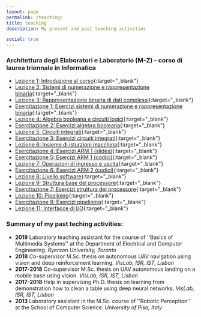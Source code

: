 ```yaml
---
layout: page
permalink: /teaching/
title: teaching
description: My present and past teaching activities

social: true
---
```


### Architettura degli Elaboratori e Laboratorio (M-Z) - corso di laurea triennale in Informatica

* [Lezione 1: Introduzione al corso](../assets/pdf/introduzione-al-corso.pdf){:target="\_blank"}
* [Lezione 2: Sistemi di numerazione e rappresentazione binaria](../assets/pdf/Sistemi-di-numerazione-e-rappresentazione-binaria.pdf){:target="\_blank"}
* [Lezione 3: Rappresentazione binaria di dati complessi](../assets/pdf/Rappresentazione-binaria-di-dati-complessi.pdf){:target="\_blank"}
* [Esercitazione 1: Esercizi sistemi di numerazione e rappresentazione binaria](../assets/pdf/Esercizi-sistemi-di-numerazione-e-rappresentazione-binaria.pdf){:target="\_blank"}
* [Lezione 4: Algebra booleana e circuiti logici](../assets/pdf/algebra-booleana-e-circuiti-logici.pdf){:target="\_blank"}
* [Esercitazione 2: Esercizi algebra booleana](../assets/pdf/Esercizi-algebra-booleana.pdf){:target="\_blank"}
* [Lezione 5: Circuiti integrati](../assets/pdf/Tecnologia-microelettronica.pdf){:target="\_blank"}
* [Esercitazione 3: Esercizi circuiti integrati](../assets/pdf/Esercizi-circuiti-logici.pdf){:target="\_blank"}
* [Lezione 6: Insieme di isturzioni macchina](../assets/pdf/Insieme-di-istruzioni-macchina.pdf){:target="\_blank"}
* [Esercitazione 4: Esercizi ARM 1 (slides)](../assets/pdf/Esercitazione-ARM-1.pdf){:target="\_blank"}
* [Esercitazione 5: Esercizi ARM 1 (codici)](../assets/archives/Primi-esercizi-ARM.zip){:target="\_blank"}
* [Lezione 7: Operazioni di ingresso e uscita](../assets/pdf/Operazioni-di-ingresso-e-uscita.pdf){:target="\_blank"}
* [Esercitazione 6: Esercizi ARM 2 (codici)](../assets/archives/Secondi-esercizi-ARM.zip){:target="\_blank"}
* [Lezione 8: Livello software](../assets/pdf/Livello-software.pdf){:target="\_blank"}
* [Lezione 9: Struttura base del processore](../assets/pdf/Struttura-base-del-processore.pdf){:target="\_blank"}
* [Esercitazione 7: Esercizi struttura del processore](../assets/pdf/Esercizi-struttura-del-processore.pdf){:target="\_blank"}
* [Lezione 10: Pipelining](../assets/pdf/Pipelining.pdf){:target="\_blank"}
* [Esercitazione 8: Esercizi pipelining](../assets/pdf/Esercizi-pipelining.pdf){:target="\_blank"}
* [Lezione 11: Interfacce di I/O](../assets/pdf/Interfacce-Input-Output.pdf){:target="\_blank"}

### Summary of my past teching activities:

* <b>2019</b> Laboratory teaching assistant for the course of ''Basics of Multimedia Systems'' at the Department of Electrical and Computer Engineering. <i>Ryerson University, Toronto</i>
* <b>2018</b> Co-supervisor M.Sc. thesis on autonomous UAV navigation using vision and deep reinforcement learning. <i>VisLab, ISR, IST, Lisbon</i>
* <b>2017-2018</b> Co-supervisor M.Sc. thesis on UAV autonomous landing on a mobile base using vision. <i>VisLab, ISR, IST, Lisbon</i>
* <b>2017-2018</b> Help in supervising Ph.D. thesis on learning from demonstration how to clean a table using deep neural networks. <i>VisLab, ISR, IST, Lisbon</i>
* <b>2013</b> Laboratory assistant in the M.Sc. course of ''Robotic Perception'' at the School of Computer Science. <i>University of Pisa, Italy</i>
